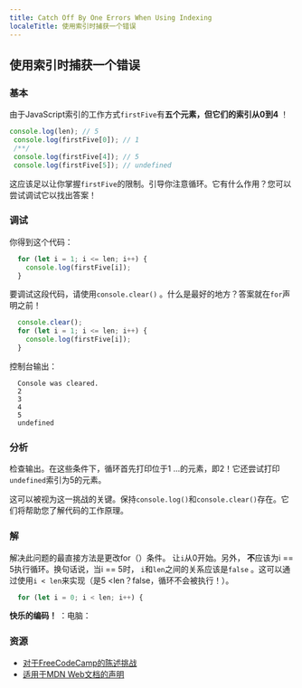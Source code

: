 ```yaml
---
title: Catch Off By One Errors When Using Indexing
localeTitle: 使用索引时捕获一个错误
---
```

## 使用索引时捕获一个错误

### 基本

由于JavaScript索引的工作方式`firstFive`有**五个元素，**但它们的索引从**0到4** ！

```javascript
console.log(len); // 5 
 console.log(firstFive[0]); // 1 
 /**/ 
 console.log(firstFive[4]); // 5 
 console.log(firstFive[5]); // undefined 
```

这应该足以让你掌握`firstFive`的限制。引导你注意循环。它有什么作用？您可以尝试调试它以找出答案！

### 调试

你得到这个代码：

```javascript
  for (let i = 1; i <= len; i++) { 
    console.log(firstFive[i]); 
  } 
```

要调试这段代码，请使用`console.clear()` 。什么是最好的地方？答案就在`for`声明之前！

```javascript
  console.clear(); 
  for (let i = 1; i <= len; i++) { 
    console.log(firstFive[i]); 
  } 
```

控制台输出：

```text
  Console was cleared. 
  2 
  3 
  4 
  5 
  undefined 
```

### 分析

检查输出。在这些条件下，循环首先打印位于1 ...的元素，即2！它还尝试打印`undefined`索引为5的元素。

这可以被视为这一挑战的关键。保持`console.log()`和`console.clear()`存在。它们将帮助您了解代码的工作原理。

### 解

解决此问题的最直接方法是更改​​for（）条件。 让`i`从0开始。另外， **不**应该为i == 5执行循环。换句话说，当i == 5时， `i`和`len`之间的关系应该是`false` 。这可以通过使用`i < len`来实现（是5 <len？false，循环不会被执行！）。

```javascript
  for (let i = 0; i < len; i++) { 
```

**快乐的编码！** ：电脑：

### 资源

*   [对于FreeCodeCamp的陈述挑战](https://learn.freecodecamp.org/javascript-algorithms-and-data-structures/basic-javascript/iterate-with-javascript-for-loops)
*   [适用于MDN Web文档的声明](https://developer.mozilla.org/en-US/docs/Web/JavaScript/Guide/Loops_and_iteration#for_statement)